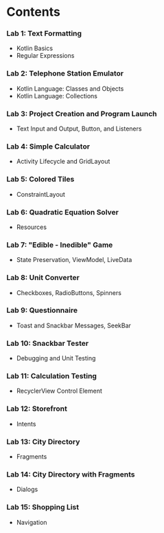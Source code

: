 # Contents
### Lab 1: Text Formatting
- Kotlin Basics
- Regular Expressions
### Lab 2: Telephone Station Emulator
- Kotlin Language: Classes and Objects
- Kotlin Language: Collections
### Lab 3: Project Creation and Program Launch
- Text Input and Output, Button, and Listeners
### Lab 4: Simple Calculator
- Activity Lifecycle and GridLayout
### Lab 5: Colored Tiles
- ConstraintLayout
### Lab 6: Quadratic Equation Solver
- Resources
### Lab 7: "Edible - Inedible" Game
- State Preservation, ViewModel, LiveData
### Lab 8: Unit Converter
- Checkboxes, RadioButtons, Spinners
### Lab 9: Questionnaire
- Toast and Snackbar Messages, SeekBar
### Lab 10: Snackbar Tester
- Debugging and Unit Testing
### Lab 11: Calculation Testing
- RecyclerView Control Element
### Lab 12: Storefront
- Intents
### Lab 13: City Directory
- Fragments
### Lab 14: City Directory with Fragments
- Dialogs
### Lab 15: Shopping List
- Navigation
